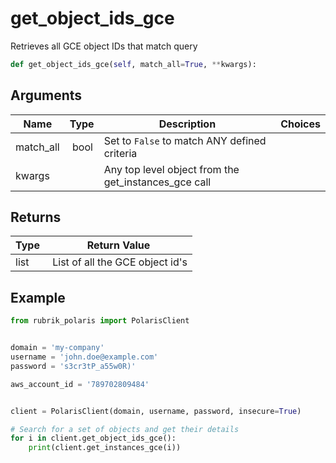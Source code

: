 # get_object_ids_gce

Retrieves all GCE object IDs that match query

```py
def get_object_ids_gce(self, match_all=True, **kwargs):
```

## Arguments

| Name        | Type | Description                                                                 | Choices |
|-------------|------|-----------------------------------------------------------------------------|---------|
| match_all  | bool | Set to `False` to match ANY defined criteria |  |
| kwargs  |  | Any top level object from the get_instances_gce call |  |


## Returns

| Type | Return Value                                                                                  |
|------|-----------------------------------------------------------------------------------------------|
| list | List of all the GCE object id's |



## Example

```py
from rubrik_polaris import PolarisClient


domain = 'my-company'
username = 'john.doe@example.com'
password = 's3cr3tP_a55w0R)'

aws_account_id = '789702809484'


client = PolarisClient(domain, username, password, insecure=True)

# Search for a set of objects and get their details
for i in client.get_object_ids_gce():
    print(client.get_instances_gce(i))

```
